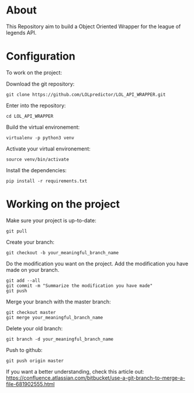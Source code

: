 # About
This Repository aim to build a Object Oriented Wrapper for the
league of legends API.

# Configuration
To work on the project:

Download the git repository:

```
git clone https://github.com/LOLpredictor/LOL_API_WRAPPER.git
```

Enter into the repository:
```
cd LOL_API_WRAPPER
```


Build the virtual environement:

```
virtualenv -p python3 venv
```

Activate your virtual environement:

```
source venv/bin/activate
```

Install the dependencies:

```
pip install -r requirements.txt
```

# Working on the project

Make sure your project is up-to-date:
```
git pull
```

Create your branch:
```
git checkout -b your_meaningful_branch_name
```

Do the modification you want on the project.
Add the modification you have made on your branch.
```
git add --all
git commit -m "Summarize the modification you have made"
git push
```

Merge your branch with the master branch:
```
git checkout master
git merge your_meaningful_branch_name
```

Delete your old branch:
```
git branch -d your_meaningful_branch_name
```

Push to github:
```
git push origin master
```

If you want a better understanding, check this article out: https://confluence.atlassian.com/bitbucket/use-a-git-branch-to-merge-a-file-681902555.html